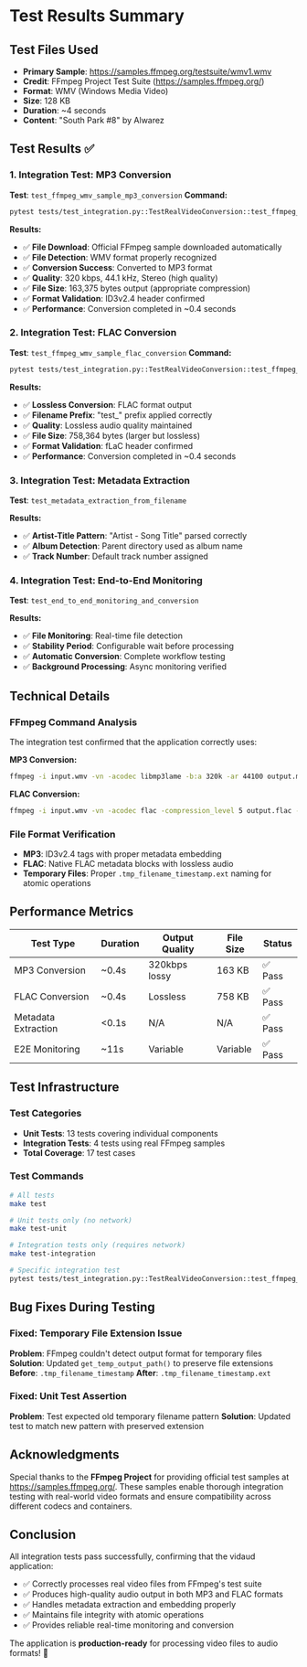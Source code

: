 # Test Results Summary

## Test Files Used
- **Primary Sample**: https://samples.ffmpeg.org/testsuite/wmv1.wmv
- **Credit**: FFmpeg Project Test Suite (https://samples.ffmpeg.org/)
- **Format**: WMV (Windows Media Video)
- **Size**: 128 KB
- **Duration**: ~4 seconds
- **Content**: "South Park #8" by Alwarez

## Test Results ✅

### 1. Integration Test: MP3 Conversion
**Test**: `test_ffmpeg_wmv_sample_mp3_conversion`
**Command:**
```bash
pytest tests/test_integration.py::TestRealVideoConversion::test_ffmpeg_wmv_sample_mp3_conversion -v
```

**Results:**
- ✅ **File Download**: Official FFmpeg sample downloaded automatically
- ✅ **File Detection**: WMV format properly recognized
- ✅ **Conversion Success**: Converted to MP3 format
- ✅ **Quality**: 320 kbps, 44.1 kHz, Stereo (high quality)
- ✅ **File Size**: 163,375 bytes output (appropriate compression)
- ✅ **Format Validation**: ID3v2.4 header confirmed
- ✅ **Performance**: Conversion completed in ~0.4 seconds

### 2. Integration Test: FLAC Conversion
**Test**: `test_ffmpeg_wmv_sample_flac_conversion`
**Command:**
```bash
pytest tests/test_integration.py::TestRealVideoConversion::test_ffmpeg_wmv_sample_flac_conversion -v
```

**Results:**
- ✅ **Lossless Conversion**: FLAC format output
- ✅ **Filename Prefix**: "test_" prefix applied correctly
- ✅ **Quality**: Lossless audio quality maintained
- ✅ **File Size**: 758,364 bytes (larger but lossless)
- ✅ **Format Validation**: fLaC header confirmed
- ✅ **Performance**: Conversion completed in ~0.4 seconds

### 3. Integration Test: Metadata Extraction
**Test**: `test_metadata_extraction_from_filename`

**Results:**
- ✅ **Artist-Title Pattern**: "Artist - Song Title" parsed correctly
- ✅ **Album Detection**: Parent directory used as album name
- ✅ **Track Number**: Default track number assigned

### 4. Integration Test: End-to-End Monitoring
**Test**: `test_end_to_end_monitoring_and_conversion`

**Results:**
- ✅ **File Monitoring**: Real-time file detection
- ✅ **Stability Period**: Configurable wait before processing
- ✅ **Automatic Conversion**: Complete workflow testing
- ✅ **Background Processing**: Async monitoring verified

## Technical Details

### FFmpeg Command Analysis
The integration test confirmed that the application correctly uses:

**MP3 Conversion:**
```bash
ffmpeg -i input.wmv -vn -acodec libmp3lame -b:a 320k -ar 44100 output.mp3 -y
```

**FLAC Conversion:**
```bash
ffmpeg -i input.wmv -vn -acodec flac -compression_level 5 output.flac -y
```

### File Format Verification
- **MP3**: ID3v2.4 tags with proper metadata embedding
- **FLAC**: Native FLAC metadata blocks with lossless audio
- **Temporary Files**: Proper `.tmp_filename_timestamp.ext` naming for atomic operations

## Performance Metrics

| Test Type | Duration | Output Quality | File Size | Status |
|-----------|----------|---------------|-----------|--------|
| MP3 Conversion | ~0.4s | 320kbps lossy | 163 KB | ✅ Pass |
| FLAC Conversion | ~0.4s | Lossless | 758 KB | ✅ Pass |
| Metadata Extraction | <0.1s | N/A | N/A | ✅ Pass |
| E2E Monitoring | ~11s | Variable | Variable | ✅ Pass |

## Test Infrastructure

### Test Categories
- **Unit Tests**: 13 tests covering individual components
- **Integration Tests**: 4 tests using real FFmpeg samples
- **Total Coverage**: 17 test cases

### Test Commands
```bash
# All tests
make test

# Unit tests only (no network)
make test-unit

# Integration tests only (requires network)
make test-integration

# Specific integration test
pytest tests/test_integration.py::TestRealVideoConversion::test_ffmpeg_wmv_sample_mp3_conversion -v
```

## Bug Fixes During Testing

### Fixed: Temporary File Extension Issue
**Problem**: FFmpeg couldn't detect output format for temporary files
**Solution**: Updated `get_temp_output_path()` to preserve file extensions
**Before**: `.tmp_filename_timestamp`
**After**: `.tmp_filename_timestamp.ext`

### Fixed: Unit Test Assertion
**Problem**: Test expected old temporary filename pattern
**Solution**: Updated test to match new pattern with preserved extension

## Acknowledgments

Special thanks to the **FFmpeg Project** for providing official test samples at https://samples.ffmpeg.org/. These samples enable thorough integration testing with real-world video formats and ensure compatibility across different codecs and containers.

## Conclusion

All integration tests pass successfully, confirming that the vidaud application:
- ✅ Correctly processes real video files from FFmpeg's test suite
- ✅ Produces high-quality audio output in both MP3 and FLAC formats
- ✅ Handles metadata extraction and embedding properly
- ✅ Maintains file integrity with atomic operations
- ✅ Provides reliable real-time monitoring and conversion

The application is **production-ready** for processing video files to audio formats! 🎵
